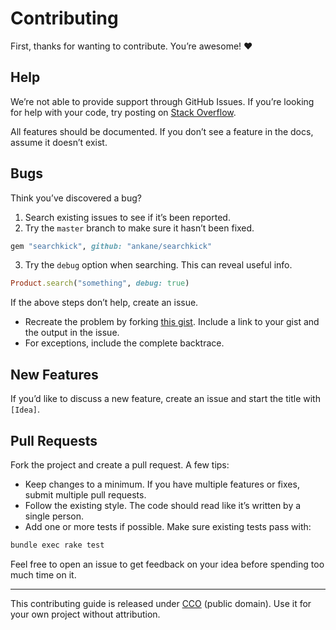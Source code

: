 # Contributing

First, thanks for wanting to contribute. You’re awesome! :heart:

## Help

We’re not able to provide support through GitHub Issues. If you’re looking for help with your code, try posting on [Stack Overflow](https://stackoverflow.com/).

All features should be documented. If you don’t see a feature in the docs, assume it doesn’t exist.

## Bugs

Think you’ve discovered a bug?

1. Search existing issues to see if it’s been reported.
2. Try the `master` branch to make sure it hasn’t been fixed.

```rb
gem "searchkick", github: "ankane/searchkick"
```

3. Try the `debug` option when searching. This can reveal useful info.

```ruby
Product.search("something", debug: true)
```

If the above steps don’t help, create an issue.

- Recreate the problem by forking [this gist](https://gist.github.com/ankane/f80b0923d9ae2c077f41997f7b704e5c). Include a link to your gist and the output in the issue.
- For exceptions, include the complete backtrace.

## New Features

If you’d like to discuss a new feature, create an issue and start the title with `[Idea]`.

## Pull Requests

Fork the project and create a pull request. A few tips:

- Keep changes to a minimum. If you have multiple features or fixes, submit multiple pull requests.
- Follow the existing style. The code should read like it’s written by a single person.
- Add one or more tests if possible. Make sure existing tests pass with:

```sh
bundle exec rake test
```

Feel free to open an issue to get feedback on your idea before spending too much time on it.

---

This contributing guide is released under [CCO](https://creativecommons.org/publicdomain/zero/1.0/) (public domain). Use it for your own project without attribution.
